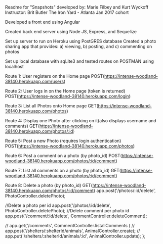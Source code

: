 Readme for "Snapshots" developed by: Marie Filbey and Kurt Wyckoff
Instructor:  Brit Butler
The Iron Yard - Atlanta Jan 2017 cohort

Developed a front end using Angular

Created back end server using Node JS, Express, and Sequelize

Set up server to run on Heroku using PostGRES database
Created a photo sharing app that provides:
a) viewing,  b) posting, and c) commenting on photos

Set up local database with sqLite3 and tested routes on POSTMAN using localhost


Route 1: User registers on the Home page
POST(https://intense-woodland-38140.herokuapp.com/users)

Route 2: User logs in on the Home page (token is returned)
POST(https://intense-woodland-38140.herokuapp.com/login)

Route 3: List all Photos onto Home page
GET(https://intense-woodland-38140.herokuapp.com/photos)

Route 4: Display one Photo after clicking on it(also displays username and comments)
GET(https://intense-woodland-38140.herokuapp.com/photos/:id)

Route 5: Post a new Photo (requires login authentication)
POST(https://intense-woodland-38140.herokuapp.com/photos)

Route 6: Post a comment on a photo (by photo_id)
POST(https://intense-woodland-38140.herokuapp.com/photos/:id/comment)

Route 7: List all comments on a photo (by photo_id)
GET(https://intense-woodland-38140.herokuapp.com/photos/:id/comment)

Route 8: Delete a photo (by photo_id)
GET(https://intense-woodland-38140.herokuapp.com/photos/:id/comment)
app.post('/photos/:id/delete', PhotoController.deletePhoto);











//Delete a photo per id
app.post('/photos/:id/delete', PhotoController.deletePhoto);
//Delete comment per photo id
app.post('/comment/:id/delete', CommentController.deleteComment);






// app.get('/comments', CommentController.listallComments )
//  app.post('/shelters/:shelterId/animals', AnimalController.create);
//  app.put('/shelters/:shelterId/animals/:id', AnimalController.update);
};
